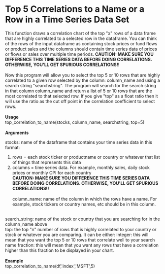 ﻿# Top 5 Correlations to a Name or a Row in a Time Series Data Set

This function draws a correlation chart of the top "x" rows of a data frame that are highly correlated to a selected row in the dataframe. You can think of the rows of the input dataframe as containing stock prices or fund flows or product sales and the columns     should contain time series data of prices or flows or sales over multiple time periods. <b>CAUTION: MAKE SURE YOU DIFFERENCE THIS TIME SERIES DATA BEFORE DOING CORRELATIONS. OTHERWISE, YOU'LL GET SPURIOUS CORRELATIONS!!</b>
<br>
<br>Now this program will allow you to select the top 5 or 10 rows that are highly correlated to a given row selected by the column: column_name and using a search string "searchstring". The    program will search for the search string in that column column_name and return a list of 5 or 10 rows that are the most correlated to that selected row. If you give "top" as a float ratio then it will use the ratio as the cut off point in the correlation coefficient to select rows.
<br>
<br>
<b>Usage<br></b>
    top_correlation_to_name(stocks, column_name, searchstring, top=5)
<br>
<br>
<b>Arguments <br></b>

stocks: name of the dataframe that contains your time series data in this format: <br>
1. rows = each stock ticker or productname or country or whatever that list of things that represents this data
1. columns = time series data. For example, monthly sales, daily stock prices or monthly CPI for each country
<br><b>CAUTION: MAKE SURE YOU DIFFERENCE THIS TIME SERIES DATA BEFORE DOING CORRELATIONS. OTHERWISE, YOU'LL GET SPURIOUS CORRELATIONS!!</b><br>
<br>column_name: name of the column in which the rows have a name. For example, stock tickers or country names, etc should be in this column.
<br>
search_string: name of the stock or country that you are searching for in the column_name above
<br>
top: the top "n" number of rows that is highly correlated to your country or stock or whatever you are comparing. It can be either:
    integer: this will mean that you want the top 5 or 10 rows that correlate well to your search name
    fraction: this will mean that you want any rows that have a correlation higher than this fraction to be displayed in your chart.
<br>
<br>
<b>Example<br></b>
    top_correlation_to_name(df,'index','MSFT',5)
